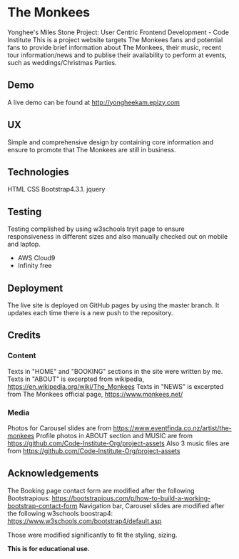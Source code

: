 # The Monkees

Yonghee's Miles Stone Project: User Centric Frontend Development - Code Institute
This is a project website targets The Monkees fans and potential fans to provide brief information about The Monkees, their music, recent tour information/news and to publise their availability to perform at events, such as weddings/Christmas Parties. 

## Demo
A live demo can be found at http://yongheekam.epizy.com

## UX
Simple and comprehensive design by containing core information and ensure to promote that The Monkees are still in business.


## Technologies
HTML
CSS
Bootstrap4.3.1.
jquery


## Testing
Testing complished by using w3schools tryit page to ensure responsiveness in different sizes and also manually checked out on mobile and laptop. 
- AWS Cloud9 
- Infinity free

## Deployment
The live site is deployed on GitHub pages by using the master branch. It updates each time there is a new push to the repository.

## Credits
### Content
Texts in "HOME" and "BOOKING" sections in the site were written by me. 
Texts in "ABOUT" is excerpted from wikipedia, https://en.wikipedia.org/wiki/The_Monkees
Texts in "NEWS" is excerpted from The Monkees official page, https://www.monkees.net/

### Media
Photos for Carousel slides are from https://www.eventfinda.co.nz/artist/the-monkees
Profile photos in ABOUT section and MUSIC are from https://github.com/Code-Institute-Org/project-assets
Also 3 music files are from https://github.com/Code-Institute-Org/project-assets

## Acknowledgements
The Booking page contact form are modified after the following Bootstrapious:
https://bootstrapious.com/p/how-to-build-a-working-bootstrap-contact-form
Navigation bar, Carousel slides are modified after the following w3schools boostrap4:
https://www.w3schools.com/bootstrap4/default.asp

Those were modified significantly to fit the styling, sizing.

**This is for educational use.**
